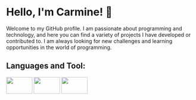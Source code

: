 # Hello, I'm Carmine! 👋

Welcome to my GitHub profile. I am passionate about programming and technology, and here you can find a variety of projects I have developed or contributed to. I am always looking for new challenges and learning opportunities in the world of programming.

## Languages and Tool:
<p>
  <img src="https://cdn.jsdelivr.net/gh/devicons/devicon/icons/vscode/vscode-original-wordmark.svg" width="70" height="45" />
  <img src="https://cdn.jsdelivr.net/gh/devicons/devicon/icons/mysql/mysql-original-wordmark.svg" width="70" height="45" />
  <img src="https://vignette.wikia.nocookie.net/logopedia/images/1/13/SAP-Logo.png/revision/latest?cb=20141014003217 "width="70" height="45" />
</p>





